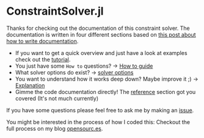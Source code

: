 # ConstraintSolver.jl

Thanks for checking out the documentation of this constraint solver.
The documentation is written in four different sections based on [this post about how to write documentation](https://www.divio.com/blog/documentation/).

- If you want to get a quick overview and just have a look at examples check out the [tutorial](tutorial.md).
- You just have some `How to` questions? -> [How to guide](how_to.md)
- What solver options do exist? -> [solver options](options.md)
- You want to understand how it works deep down? Maybe improve it ;) -> [Explanation](explanation.md)
- Gimme the code documentation directly! The [reference](reference.md) section got you covered (It's not much currently)

If you have some questions please feel free to ask me by making an [issue](https://github.com/Wikunia/ConstraintSolver.jl/issues).

You might be interested in the process of how I coded this: Checkout the full process on my blog [opensourc.es](https://opensourc.es/blog/constraint-solver-1).


